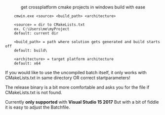 <p align="center">
get crossplatform cmake projects in windows build with ease

````
	cmwin.exe <source> <build_path> <architecture>

	<source> = dir to CMakeLists.txt
	ex. C:\Users\me\myProject
	default: current dir

	<build_path> = path where solution gets generated and build starts off
	default: build\

	<architecture> = target platform architecture
	default: x64
````

If you would like to use the uncompiled batch itself, it only works with CMakeLists.txt in same directory OR correct startparameters!

The release binary is a bit more comfortable and asks you for the file if CMakeLists.txt is not found.

Currently **only supported** with **Visual Studio 15 2017**
But with a bit of fiddle it is easy to adjust the Batchfile.
